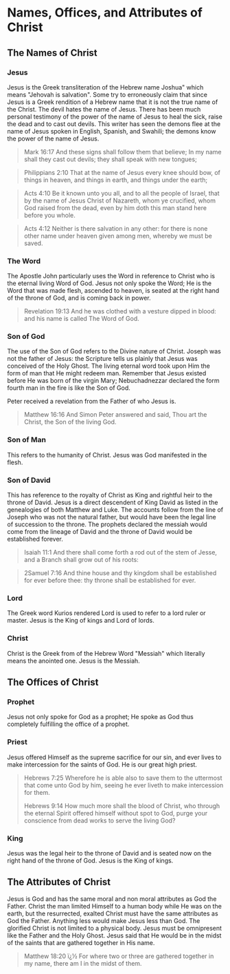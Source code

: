 
<h1>Names&#44; Offices&#44; and Attributes of Christ</h1>
<h2>The Names of Christ</h2>
<h3>Jesus</h3>
<p>Jesus is the Greek transliteration of the Hebrew name Joshua" which means "Jehovah is salvation". Some try to erroneously claim that since Jesus is a Greek rendition of a Hebrew name that it is not the true name of the Christ. The devil hates the name of Jesus. There has been much personal testimony of the power of the name of Jesus to heal the sick&#44; raise the dead and to cast out devils. This writer has seen the demons flee at the name of Jesus spoken in English&#44; Spanish&#44; and Swahili; the demons know the power of the name of Jesus.</p>
<blockquote>Mark 16:17 And these signs shall follow them that believe; In my name shall they cast out devils; they shall speak with new tongues;</blockquote>
<blockquote>Philippians 2:10 That at the name of Jesus every knee should bow&#44; of things in heaven&#44; and things in earth&#44; and things under the earth;</blockquote>
<blockquote>Acts 4:10 Be it known unto you all&#44; and to all the people of Israel&#44; that by the name of Jesus Christ of Nazareth&#44; whom ye crucified&#44; whom God raised from the dead&#44; even by him doth this man stand here before you whole.</blockquote>
<blockquote>Acts 4:12 Neither is there salvation in any other: for there is none other name under heaven given among men&#44; whereby we must be saved.</blockquote>
<h3>The Word</h3>
<p>The Apostle John particularly uses the Word in reference to Christ who is the eternal living Word of God. Jesus not only spoke the Word; He is the Word that was made flesh&#44; ascended to heaven&#44; is seated at the right hand of the throne of God&#44; and is coming back in power.</p>
<blockquote>Revelation 19:13 And he was clothed with a vesture dipped in blood: and his name is called The Word of God.</blockquote>
<h3>Son of God</h3>
<p>The use of the Son of God refers to the Divine nature of Christ. Joseph was not the father of Jesus: the Scripture tells us plainly that Jesus was conceived of the Holy Ghost. The living eternal word took upon Him the form of man that He might redeem man. Remember that Jesus existed before He was born of the virgin Mary; Nebuchadnezzar declared the form fourth man in the fire is like the Son of God. </p>
<p>Peter received a revelation from the Father of who Jesus is.</p>
<blockquote>Matthew 16:16 And Simon Peter answered and said&#44; Thou art the Christ&#44; the Son of the living God.</blockquote>
<h3>Son of Man</h3>
<p>This refers to the humanity of Christ. Jesus was God manifested in the flesh.</p>
<h3>Son of David</h3>
<p>This has reference to the royalty of Christ as King and rightful heir to the throne of David. Jesus is a direct descendent of King David as listed in the genealogies of both Matthew and Luke. The accounts follow from the line of Joseph who was not the natural father&#44; but would have been the legal line of succession to the throne. The prophets declared the messiah would come from the lineage of David and the throne of David would be established forever.</p>
<blockquote>Isaiah 11:1 And there shall come forth a rod out of the stem of Jesse&#44; and a Branch shall grow out of his roots:</blockquote>
<blockquote>2Samuel 7:16 And thine house and thy kingdom shall be established for ever before thee: thy throne shall be established for ever.</blockquote>
<h3>Lord</h3>
<p>The Greek word Kurios rendered Lord is used to refer to a lord ruler or master. Jesus is the King of kings and Lord of lords.</p> 
<h3>Christ</h3>
<p>Christ is the Greek from of the Hebrew Word "Messiah" which literally means the anointed one. Jesus is the Messiah.</p>
<h2>The Offices of Christ</h2>
<h3>Prophet</h3>
<p>Jesus not only spoke for God as a prophet; He spoke as God thus completely fulfilling the office of a prophet.</p>
<h3>Priest</h3>
<p>Jesus offered Himself as the supreme sacrifice for our sin&#44; and ever lives to make intercession for the saints of God. He is our great high priest.</p>
<blockquote>Hebrews 7:25 Wherefore he is able also to save them to the uttermost that come unto God by him&#44; seeing he ever liveth to make intercession for them.<p></p>
<p>Hebrews 9:14 How much more shall the blood of Christ&#44; who through the eternal Spirit offered himself without spot to God&#44; purge your conscience from dead works to serve the living God?</p></blockquote>
<h3>King</h3>
<p>Jesus was the legal heir to the throne of David and is seated now on the right hand of the throne of God. Jesus is the King of kings.</p>
<h2>The Attributes of Christ</h2>
<p>Jesus is God and has the same moral and non moral attributes as God the Father. Christ the man limited Himself to a human body while He was on the earth&#44; but the resurrected&#44; exalted Christ must have the same attributes as God the Father. Anything less would make Jesus less than God. The glorified Christ is not limited to a physical body. Jesus must be omnipresent like the Father and the Holy Ghost. Jesus said that He would be in the midst of the saints that are gathered together in His name. </p>
<blockquote>Matthew 18:20 ï¿½ For where two or three are gathered together in my name&#44; there am I in the midst of them.</blockquote>